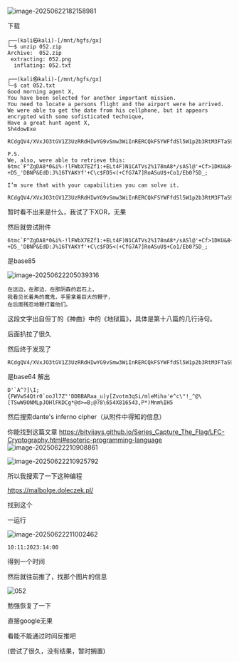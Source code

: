 ![image-20250622182158981](https://7r1umphk.github.io/image/20250622182159297.webp)

下载

```
┌──(kali㉿kali)-[/mnt/hgfs/gx]
└─$ unzip 052.zip                                                            
Archive:  052.zip
 extracting: 052.png                 
  inflating: 052.txt                 
                                                                                                                                                                                   
┌──(kali㉿kali)-[/mnt/hgfs/gx]
└─$ cat 052.txt 
Good morning agent X,
You have been selected for another important mission.
You need to locate a persons flight and the airport were he arrived.
We were able to get the date from his cellphone, but it appears encrypted with some sofisticated technique,
Have a great hunt agent X,
Sh4dowExe

RCdgQV4/XVxJO3tGV1Z3UzRRdHIwYG9vSmw3WiInRERCQkFSYWFfdSl5W1p2b3RtM3FTaS9tbGVNaWhhJ2VeY1wiIV9eQFxbVFN3VzlPTk1McEpPSGxGS0RDZypAZD49QjtAPzhcNjU0WDgxNjU0MyxQKilNbm0lSUg1

P.S.
We, also, were able to retrieve this:
6tmc`F^ZgDA8*0&i%-!lFWbX7EZf1:+ELt4F)N1CATVs2%178mA8*/sASl@'+Cf>1DKU&8+Cf>-+D5_'DBNP&EdD:J%16TYAKYf'+C\c$FD5<(+CfG7A7]RoASuU$+Co1/Eb0?5D_;

I’m sure that with your capabilities you can solve it.                                                                                                                                                                                   
```

```
RCdgQV4/XVxJO3tGV1Z3UzRRdHIwYG9vSmw3WiInRERCQkFSYWFfdSl5W1p2b3RtM3FTaS9tbGVNaWhhJ2VeY1wiIV9eQFxbVFN3VzlPTk1McEpPSGxGS0RDZypAZD49QjtAPzhcNjU0WDgxNjU0MyxQKilNbm0lSUg1
```

暂时看不出来是什么，我试了下XOR，无果

然后就尝试附件

```
6tmc`F^ZgDA8*0&i%-!lFWbX7EZf1:+ELt4F)N1CATVs2%178mA8*/sASl@'+Cf>1DKU&8+Cf>-+D5_'DBNP&EdD:J%16TYAKYf'+C\c$FD5<(+CfG7A7]RoASuU$+Co1/Eb0?5D_;
```

是base85

![image-20250622205039316](https://7r1umphk.github.io/image/20250622205039860.webp)

```
在这边，在那边，在那阴森的岩石上，
我看见长着角的魔鬼，手里拿着巨大的鞭子，
在后面残忍地鞭打着他们。
```

这段文字出自但丁的《神曲》中的《地狱篇》，具体是第十八篇的几行诗句。

后面扒拉了很久

然后终于发现了
```
RCdgQV4/XVxJO3tGV1Z3UzRRdHIwYG9vSmw3WiInRERCQkFSYWFfdSl5W1p2b3RtM3FTaS9tbGVNaWhhJ2VeY1wiIV9eQFxbVFN3VzlPTk1McEpPSGxGS0RDZypAZD49QjtAPzhcNjU0WDgxNjU0MyxQKilNbm0lSUg1
```

是base64
解出

```
D'`A^?]\I;{FWVwS4Qtr0`ooJl7Z"'DDBBARaa_u)y[Zvotm3qSi/mleMiha'e^c\"!_^@\[TSwW9ONMLpJOHlFKDCg*@d>=B;@?8\654X816543,P*)Mnm%IH5
```

然后搜索dante's inferno cipher（从附件中得知的信息）

你能找到这篇文章
https://bitvijays.github.io/Series_Capture_The_Flag/LFC-Cryptography.html#esoteric-programming-language
![image-20250622210908861](https://7r1umphk.github.io/image/20250622210909127.webp)

![image-20250622210925792](https://7r1umphk.github.io/image/20250622210926182.webp)

所以我搜索了一下这种编程

https://malbolge.doleczek.pl/

找到这个

一运行

![image-20250622211002462](https://7r1umphk.github.io/image/20250622211002853.webp)

```
10:11:2023:14:00
```

得到一个时间

然后就往前推了，找那个图片的信息

![052](https://7r1umphk.github.io/image/20250622211439549.webp)

勉强恢复了一下

直接google无果

看能不能通过时间反推吧

(尝试了很久，没有结果，暂时搁置)
